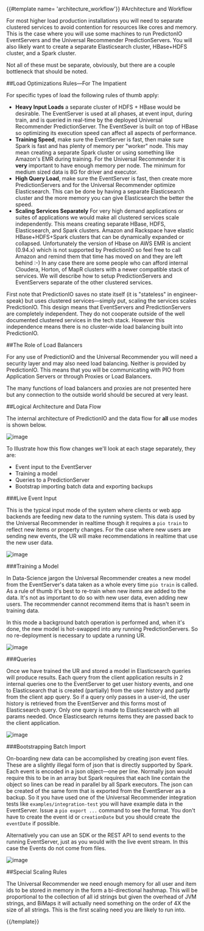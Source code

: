 {{#template name= 'architecture_workflow'}}
#Architecture and Workflow

For most higher load production installations you will need to separate clustered services to avoid contention for resources like cores and memory. This is the case where you will use some machines to run PredictonIO EventServers and the Universal Recommender PredictionServers. You will also likely want to create a separate Elasticsearch cluster, HBase+HDFS cluster, and a Spark cluster.

Not all of these must be separate, obviously, but there are a couple bottleneck that should be noted. 

##Load Optimizations Rules&mdash;For The Impatient

For specific types of load the following rules of thumb apply:

- **Heavy Input Loads** a separate cluster of HDFS + HBase would be desirable. The EventServer is used at all phases, at event input, during train, and is queried in real-time by the deployed Universal Recommender PredictionServer. The EventSever is built on top of HBase so optimizing its execution speed can affect all aspects of performance.
- **Training Speed**, make sure the EventServer is fast, then make sure Spark is fast and has plenty of memory per "worker" node. This may mean creating a separate Spark cluster or using something like Amazon's EMR during training. For the Universal Recommender it is **very** important to have enough memory per node. The minimum for medium sized data is 8G for driver and executor. 
- **High Query Load**, make sure the EventServer is fast, then create more PredictionServers and for the Universal Recommender optimize Elasticsearch. This can be done by having a separate Elasticsearch cluster and the more memory you can give Elasticsearch the better the speed.
- **Scaling Services Separately** For very high demand applications or suites of applications we would make all clustered services scale independently. This means creating separate HBase, HDFS, Elasticsearch, and Spark clusters. Amazon and Rackspace have elastic HBase+HDFS+Spark clusters that can be dynamically expanded or collapsed. Unfortunately the version of Hbase on AWS EMR is ancient (0.94.x) which is not supported by PredictionIO so feel free to call Amazon and remind them that time has moved on and they are left behind :-) In any case there are some people who can afford internal Cloudera, Horton, of MapR clusters with a newer compatible stack of services. We will describe how to setup PredictionServers and EventServers separate of the other clustered services.

First note that PredictionIO saves no state itself (it is "stateless" in engineer-speak) but uses clustered services&mdash;simply put, scaling the services scales PredictionIO. This design means that EventServers and PredictionServers are completely independent. They do not cooperate outside of the well documented clustered services in the tech stack. However this independence means there is no cluster-wide load balancing built into PredictionIO. 

##The Role of Load Balancers

For any use of PredictionIO and the Universal Recommender you will need a security layer and may also need load balancing. Neither is provided by PredictionIO. This means that you will be communicating with PIO from Application Servers or through Proxies or Load Balancers.

The many functions of load balancers and proxies are not presented here but any connection to the outside world should be secured at very least.

##Logical Architecture and Data Flow

The internal architecture of PredictionIO and the data flow for **all** use modes is shown below.

![image](https://docs.google.com/drawings/d/1Uz2STgGUiBh_7Lv9iWB2EtEyiQta4ySegCevbbr-xR0/pub?w=960&h=720)

To Illustrate how this flow changes we'll look at each stage separately, they are:

- Event input to the EventServer
- Training a model
- Queries to a PredictionServer
- Bootstrap importing batch data and exporting backups

###Live Event Input

This is the typical input mode of the system where clients or web app backends are feeding new data to the running system. This data is used by the Universal Recommender in realtime though it requires a `pio train` to reflect new items or property changes. For the case where new users are sending new events, the UR will make recommendations in realtime that use the new user data.

![image](https://docs.google.com/drawings/d/1wjv1ouKzQwTHXyz_j1iWez6Jm_AQJf5QZE9NwLLjatk/pub?w=960&h=720)

###Training a Model

In Data-Science jargon the Universal Recommender creates a new model from the EventServer's data taken as a whole every time `pio train` is called. As a rule of thumb it's best to re-train when new items are added to the data. It's not as important to do so with new user data, even adding new users. The recommender cannot recommend items that is hasn't seem in training data.

In this mode a background batch operation is performed and, when it's done, the new model is hot-swapped into any running PredictionServers. So no re-deployment is necessary to update a running UR.

![image](https://docs.google.com/drawings/d/1Xmr7xZO485md6LuLWmRpSrtATdDlzaIEjPLeBS9FK5M/pub?w=960&h=720)

###Queries

Once we have trained the UR and stored a model in Elasticsearch queries will produce results. Each query from the client application results in 2 internal queries one to the EventServer to get user history events, and one to Elasticsearch that is created (partially) from the user history and partly from the client app query. So if a query only passes in a user-id, the user history is retrieved from the EventServer and this forms most of Elasticsearch query. Only one query is made to Elasticsearch with all params needed. Once Elasticsearch returns items they are passed back to the client application.

![image](https://docs.google.com/drawings/d/14NpiG0Tz8AXOrNLSHAfxvQRHKXz2Wzdtpoep1jAQcfc/pub?w=960&h=720)

###Bootstrapping Batch Import

On-boarding new data can be accomplished by creating json event files. These are a slightly illegal form of json that is directly supported by Spark. Each event is encoded in a json object&mdash;one per line. Normally json would require this to be in an array but Spark requires that each line contain the object so lines can be read in parallel by all Spark executors. The json can be created of the same form that is exported from the EventServer as a backup. So it you have used one of the Universal Recommender integration tests like `examples/integration-test` you will have example data in the EventServer. Issue a `pio export ...` command to see the format. You don't have to create the event id or `creationDate` but you should create the `eventDate` if possible.

Alternatively you can use an SDK or the REST API to send events to the running EventServer, just as you would with the live event stream. In this case the Events do not come from files.

![image](https://docs.google.com/drawings/d/1yFBmuPFSgivTYzFwReyrurxPbVIkTyv68rGnRrSLCFk/pub?w=960&h=720)

##Special Scaling Rules

The Universal Recommender we need enough memory for all user and item ids to be stored in memory in the form a bi-directional hashmap. This will be proportional to the collection of all id strings but given the overhead of JVM strings, and BiMaps it will actually need something on the order of 4X the size of all strings. This is the first scaling need you are likely to run into.

{{/template}}